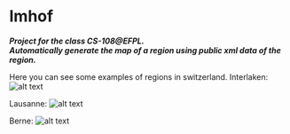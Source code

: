 # Imhof
**_Project for the class CS-108@EFPL._**<br>
**_Automatically generate the map of a region using public xml data of the region._**

Here you can see some examples of regions in switzerland.
Interlaken:
![alt text](https://github.com/MikaelMorales/Imhof/blob/master/interlaken.png)

Lausanne:
![alt text](https://github.com/MikaelMorales/Imhof/blob/master/lausanne.png)

Berne:
![alt text](https://github.com/MikaelMorales/Imhof/blob/master/berne.png)
